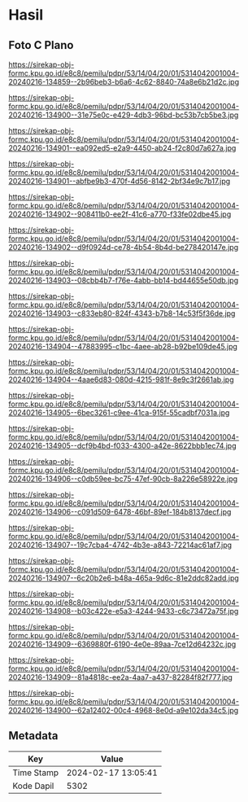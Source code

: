 # Hasil

## Foto C Plano

https://sirekap-obj-formc.kpu.go.id/e8c8/pemilu/pdpr/53/14/04/20/01/5314042001004-20240216-134859--2b96beb3-b6a6-4c62-8840-74a8e6b21d2c.jpg

https://sirekap-obj-formc.kpu.go.id/e8c8/pemilu/pdpr/53/14/04/20/01/5314042001004-20240216-134900--31e75e0c-e429-4db3-96bd-bc53b7cb5be3.jpg

https://sirekap-obj-formc.kpu.go.id/e8c8/pemilu/pdpr/53/14/04/20/01/5314042001004-20240216-134901--ea092ed5-e2a9-4450-ab24-f2c80d7a627a.jpg

https://sirekap-obj-formc.kpu.go.id/e8c8/pemilu/pdpr/53/14/04/20/01/5314042001004-20240216-134901--abfbe9b3-470f-4d56-8142-2bf34e9c7b17.jpg

https://sirekap-obj-formc.kpu.go.id/e8c8/pemilu/pdpr/53/14/04/20/01/5314042001004-20240216-134902--908411b0-ee2f-41c6-a770-f33fe02dbe45.jpg

https://sirekap-obj-formc.kpu.go.id/e8c8/pemilu/pdpr/53/14/04/20/01/5314042001004-20240216-134902--d9f0924d-ce78-4b54-8b4d-be278420147e.jpg

https://sirekap-obj-formc.kpu.go.id/e8c8/pemilu/pdpr/53/14/04/20/01/5314042001004-20240216-134903--08cbb4b7-f76e-4abb-bb14-bd44655e50db.jpg

https://sirekap-obj-formc.kpu.go.id/e8c8/pemilu/pdpr/53/14/04/20/01/5314042001004-20240216-134903--c833eb80-824f-4343-b7b8-14c53f5f36de.jpg

https://sirekap-obj-formc.kpu.go.id/e8c8/pemilu/pdpr/53/14/04/20/01/5314042001004-20240216-134904--47883995-c1bc-4aee-ab28-b92be109de45.jpg

https://sirekap-obj-formc.kpu.go.id/e8c8/pemilu/pdpr/53/14/04/20/01/5314042001004-20240216-134904--4aae6d83-080d-4215-981f-8e9c3f2661ab.jpg

https://sirekap-obj-formc.kpu.go.id/e8c8/pemilu/pdpr/53/14/04/20/01/5314042001004-20240216-134905--6bec3261-c9ee-41ca-915f-55cadbf7031a.jpg

https://sirekap-obj-formc.kpu.go.id/e8c8/pemilu/pdpr/53/14/04/20/01/5314042001004-20240216-134905--dcf9b4bd-f033-4300-a42e-8622bbb1ec74.jpg

https://sirekap-obj-formc.kpu.go.id/e8c8/pemilu/pdpr/53/14/04/20/01/5314042001004-20240216-134906--c0db59ee-bc75-47ef-90cb-8a226e58922e.jpg

https://sirekap-obj-formc.kpu.go.id/e8c8/pemilu/pdpr/53/14/04/20/01/5314042001004-20240216-134906--c091d509-6478-46bf-89ef-184b8137decf.jpg

https://sirekap-obj-formc.kpu.go.id/e8c8/pemilu/pdpr/53/14/04/20/01/5314042001004-20240216-134907--19c7cba4-4742-4b3e-a843-72214ac61af7.jpg

https://sirekap-obj-formc.kpu.go.id/e8c8/pemilu/pdpr/53/14/04/20/01/5314042001004-20240216-134907--6c20b2e6-b48a-465a-9d6c-81e2ddc82add.jpg

https://sirekap-obj-formc.kpu.go.id/e8c8/pemilu/pdpr/53/14/04/20/01/5314042001004-20240216-134908--b03c422e-e5a3-4244-9433-c6c73472a75f.jpg

https://sirekap-obj-formc.kpu.go.id/e8c8/pemilu/pdpr/53/14/04/20/01/5314042001004-20240216-134909--6369880f-6190-4e0e-89aa-7ce12d64232c.jpg

https://sirekap-obj-formc.kpu.go.id/e8c8/pemilu/pdpr/53/14/04/20/01/5314042001004-20240216-134909--81a4818c-ee2a-4aa7-a437-82284f82f777.jpg

https://sirekap-obj-formc.kpu.go.id/e8c8/pemilu/pdpr/53/14/04/20/01/5314042001004-20240216-134900--62a12402-00c4-4968-8e0d-a9e102da34c5.jpg


## Metadata

| Key        | Value               |
| ---------- | ------------------- |
| Time Stamp | 2024-02-17 13:05:41 |
| Kode Dapil | 5302                |



